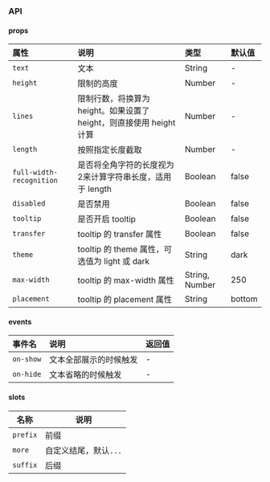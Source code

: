 ### API

#### props

| 属性 | 说明 | 类型 | 默认值 |
|:-------|:---------|:--------|:--------|
| `text` |文本|String|-| 
|`height`|	限制的高度|Number|-| 
|`lines`|限制行数，将换算为 height。如果设置了 height，则直接使用 height 计算|Number|-| 
|`length`|按照指定长度截取|Number|-| 
|`full-width-recognition`|是否将全角字符的长度视为2来计算字符串长度，适用于 length|Boolean|false| 
|`disabled`|是否禁用|Boolean|false| 
|`tooltip`|是否开启 tooltip|Boolean|false| 
|`transfer`|tooltip 的 transfer 属性|Boolean|false| 
|`theme`|tooltip 的 theme 属性，可选值为 light 或 dark|String|dark| 
|`max-width`|tooltip 的 max-width 属性|	String, Number|250| 
|`placement`|tooltip 的 placement 属性|String|bottom| 

#### events

|事件名|说明|返回值|
|:-------|:---------|:--------|
|`on-show`|文本全部展示的时候触发|-|
|`on-hide`|文本省略的时候触发|-|

#### slots  
| 名称 | 说明 |
|------|------|
| `prefix` | 前缀 |
| `more` | 自定义结尾，默认`...` |
| `suffix` | 后缀 |

